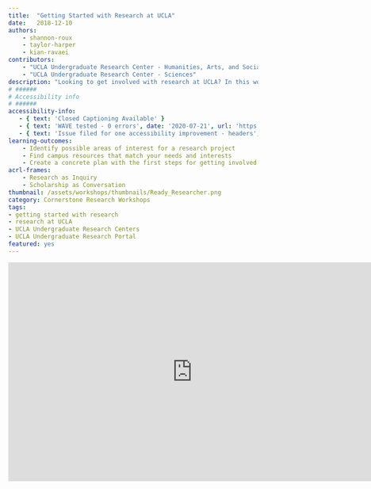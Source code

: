 ```yaml
---
title:  "Getting Started with Research at UCLA"
date:   2018-12-10
authors:
    - shannon-roux
    - taylor-harper
    - kian-ravaei
contributors:
    - "UCLA Undergraduate Research Center - Humanities, Arts, and Social Sciences"
    - "UCLA Undergraduate Research Center - Sciences"
description: "Looking to get involved with research at UCLA? In this workshop, you'll meet five UCLA Undergraduate students as they explain their unique research journeys. Anyone can do research, and this workshop connects you with resources and opportunities to help you get started today!"
# ######
# Accessibility info
# ######
accessibility-info:
   - { text: 'Closed Captioning Available' }
   - { text: 'WAVE tested - 0 errors', date: '2020-07-21', url: 'https://wave.webaim.org/' }
   - { text: 'Issue filed for one accessibility improvement - headers', date: '2020-07-21', url: 'https://github.com/UCLALibrary/research-tips/issues' }
learning-outcomes:
    - Identify possible areas of interest for a research project
    - Find campus resources that match your needs and interests
    - Create a concrete plan with the first steps for getting involved in research
acrl-frames:
    - Research as Inquiry
    - Scholarship as Conversation
thumbnail: /assets/workshops/thumbnails/Ready_Researcher.png
category: Cornerstone Research Workshops
tags:
- getting started with research
- research at UCLA
- UCLA Undergraduate Research Centers
- UCLA Undergraduate Research Portal
featured: yes
---
```

<iframe src="https://ccle.ucla.edu/mod/hvp/embed.php?id=2242500" width="741" height="442" frameborder="0" allowfullscreen="allowfullscreen"></iframe><script src="https://ccle.ucla.edu/mod/hvp/library/js/h5p-resizer.js" charset="UTF-8"></script>
